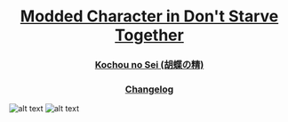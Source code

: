 <h1 align="center">
    <a href="https://steamcommunity.com/sharedfiles/filedetails/?id=2733891656">
        Modded Character in Don't Starve Together
    </a>
</h1>
<h3 align="center">
    <a href="https://steamcommunity.com/sharedfiles/filedetails/?id=2733891656">
        Kochou no Sei (胡蝶の精)
    </a>
</h3>
<h3 align="center">
    <a href="https://steamcommunity.com/sharedfiles/filedetails/changelog/2733891656">
        Changelog
    </a>
</h3>


![alt text](https://steamuserimages-a.akamaihd.net/ugc/5969028901062712506/747107DBE80405AE622DD6CD3EF955F2424ED07F/)
![alt text](https://steamuserimages-a.akamaihd.net/ugc/5969028901064560774/7C26FFCA16674486A0F9317CE23F4E4576108849/)
